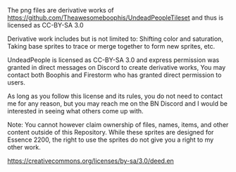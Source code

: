 The png files are derivative works of https://github.com/Theawesomeboophis/UndeadPeopleTileset and thus is licensed as CC-BY-SA 3.0

Derivative work includes but is not limited to: Shifting color and saturation, Taking base sprites to trace or merge together to form new sprites, etc.

UndeadPeople is licensed as CC-BY-SA 3.0 and express permission was granted in direct messages on Discord to create derivative works, You may contact both Boophis and Firestorm who has granted direct permission to users.

As long as you follow this license and its rules, you do not need to contact me for any reason, but you may reach me on the BN Discord and I would be interested in seeing what others come up with.

Note: You cannot however claim ownership of files, names, items, and other content outside of this Repository. While these sprites are designed for Essence 2200, the right to use the sprites do not give you a right to my other work.

https://creativecommons.org/licenses/by-sa/3.0/deed.en
